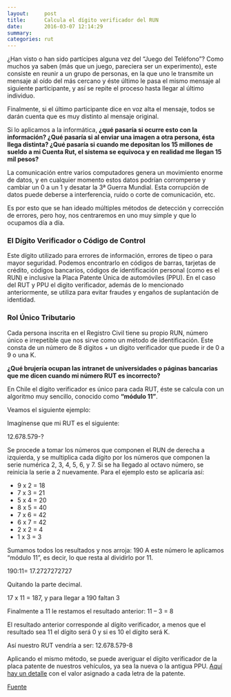 ```yaml
---
layout:     post
title:      Calcula el dígito verificador del RUN
date:       2016-03-07 12:14:29
summary:
categories: rut
---
```


<p>¿Han visto o han sido partícipes alguna vez del “Juego del Teléfono”? Como muchos ya saben (más que un juego, pareciera ser un experimento), este consiste en reunir a un grupo de personas, en la que uno le transmite un mensaje al oído del más cercano y éste último le pasa el mismo mensaje al siguiente participante, y así se repite el proceso hasta llegar al último individuo.</p>

<p>Finalmente, si el último participante dice en voz alta el mensaje, todos se darán cuenta que es muy distinto al mensaje original.</p>

<p>Si lo aplicamos a la informática, <strong>¿qué pasaría si ocurre esto con la información? ¿Qué pasaría si al enviar una imagen a otra persona, ésta llega distinta? ¿Qué pasaría si cuando me depositan los 15 millones de sueldo a mi Cuenta Rut, el sistema se equivoca y en realidad me llegan 15 mil pesos?</strong></p>

<p>La comunicación entre varios computadores genera un movimiento enorme de datos, y en cualquier momento estos datos podrían corromperse y cambiar un 0 a un 1 y desatar la 3ª Guerra Mundial. Esta corrupción de datos puede deberse a interferencia, ruido o corte de comunicación, etc.</p>

<p>Es por esto que se han ideado múltiples métodos de detección y corrección de errores, pero hoy, nos centraremos en uno muy simple y que lo ocupamos día a día.</p>

<h3>El Dígito Verificador o Código de Control</h3>

<p>Este dígito utilizado para errores de información, errores de tipeo o para mayor seguridad. Podemos encontrarlo en códigos de barras, tarjetas de crédito, códigos bancarios, códigos de identificación personal (como es el RUN) e inclusive la Placa Patente Única de automóviles (PPU). En el caso del RUT y PPU el digito verificador, además de lo mencionado anteriormente, se utiliza para evitar fraudes y engaños de suplantación de identidad.</p>

<h3>Rol Único Tributario</h3>

<p>Cada persona inscrita en el Registro Civil tiene su propio RUN, número único e irrepetible que nos sirve como un método de identificación. Este consta de un número de 8 dígitos + un digito verificador que puede ir de 0 a 9 o una K.</p>

<p><strong>¿Qué brujería ocupan las intranet de universidades o páginas bancarias que me dicen cuando mi número RUT es incorrecto?</strong></p>

<p>En Chile el dígito verificador es único para cada RUT, éste se calcula con un algoritmo muy sencillo, conocido como <strong>“módulo 11”</strong>.</p>

<p>Veamos el siguiente ejemplo:</p>

<p>Imagínense que mi RUT es el siguiente:</p>

<p>12.678.579-?</p>

<p>Se procede a tomar los números que componen el RUN de derecha a izquierda, y se multiplica cada dígito por los números que componen la serie numérica 2, 3, 4, 5, 6, y 7. Si se ha llegado al octavo número, se reinicia la serie a 2 nuevamente. Para el ejemplo esto se aplicaría así:</p>

<ul>
<li>9 x 2 = 18</li>
<li>7 x 3 = 21</li>
<li>5 x 4 = 20</li>
<li>8 x 5 = 40</li>
<li>7 x 6 = 42</li>
<li>6 x 7 = 42</li>
<li>2 x 2 = 4</li>
<li>1 x 3 = 3</li>
</ul>

<p>Sumamos todos los resultados y nos arroja: 190
A este número le aplicamos “módulo 11”, es decir, lo que resta al dividirlo por 11.</p>

<p>190:11= 17.2727272727</p>

<p>Quitando la parte decimal.</p>

<p>17 x 11 = 187, y para llegar a 190 faltan 3</p>

<p>Finalmente a 11 le restamos el resultado anterior: 11 – 3 = 8</p>

<p>El resultado anterior corresponde al dígito verificador, a menos que el resultado sea 11 el dígito será 0 y si es 10 el dígito será K.</p>

<p>Así nuestro RUT vendría a ser: 12.678.579-8</p>

<p>Aplicando el mismo método, se puede averiguar el dígito verificador de la placa patente de nuestros vehículos, ya sea la nueva o la antigua PPU. <a href="http://www.srcei.cl/Manuales/ValidacionPatentes.pdf">Aquí hay un detalle</a> con el valor asignado a cada letra de la patente.</p>

<p>
	<a href="http://www.biobiochile.cl/2016/03/07/para-que-sirve-y-como-se-calcula-el-digito-verificador-de-nuestro-rut.shtml" target="_blank">Fuente</a>
</p>